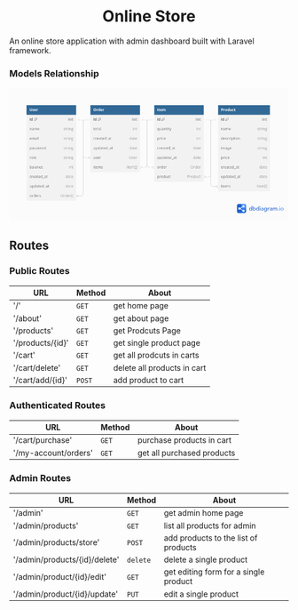<h1 style="text-align: center;"> Online Store </h1>

An online store application with admin dashboard built with Laravel framework.

### Models Relationship

![](./doc/Models.png)

## Routes 

### Public Routes 

| URL | Method | About | 
| --- | --- | --- | 
| '/' | `GET` | get home page|
| '/about' | `GET` | get about page| 
| '/products' | `GET` |get Prodcuts Page|
| '/products/{id}' | `GET` | get single product page|
| '/cart' | `GET` | get all prodcuts in carts | 
| '/cart/delete' | `GET` | delete all products in cart |
| '/cart/add/{id}'| `POST` | add product to cart|

### Authenticated Routes 

| URL | Method | About | 
| --- | --- | --- | 
| '/cart/purchase' | `GET` | purchase products in cart | 
| '/my-account/orders' | `GET` | get all purchased products | 

### Admin Routes 

| URL | Method | About | 
| --- | --- | --- | 
| '/admin' |`GET`| get admin home page | 
| '/admin/products' | `GET`| list all products for admin | 
| '/admin/products/store' | `POST` | add products to the list of products |
| '/admin/products/{id}/delete' | `delete` | delete a single product |
| '/admin/product/{id}/edit' | `GET` | get editing form for a single product |
| '/admin/product/{id}/update' | `PUT`| edit a single product | 


